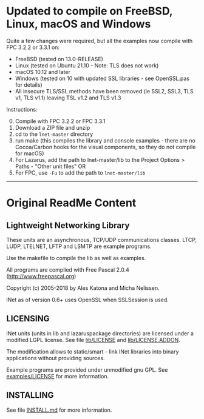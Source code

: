 # Updated to compile on FreeBSD, Linux, macOS and Windows

Quite a few changes were required, but all the examples now compile with FPC 3.2.2 or 3.3.1 on:

* FreeBSD (tested on 13.0-RELEASE)
* Linux (tested on Ubuntu 21.10 - Note: TLS does not work)
* macOS 10.12 and later
* Windows (tested on 10 with updated SSL libraries - see OpenSSL.pas for details)
* All insecure TLS/SSL methods have been removed (ie SSL2, SSL3, TLS v1, TLS v1.1) leaving TSL v1.2 and TLS v1.3

Instructions:

0) Compile with FPC 3.2.2 or FPC 3.3.1
1) Download a ZIP file and unzip
2) cd to the `lnet-master` directory
3) run make (this compiles the library and console examples - there are no Cocoa/Carbon hooks for the visual components, so they do not compile for macOS)
4) For Lazarus, add the path to lnet-master/lib to the Project Options > Paths - "Other unit files" OR
5) For FPC, use `-Fu` to add the path to `lnet-master/lib`

---

# Original ReadMe Content

## Lightweight Networking Library

These units are an asynchronous, TCP/UDP communications classes.
LTCP, LUDP, LTELNET, LFTP and LSMTP are example programs.

Use the makefile to compile the lib as well as examples.

All programs are compiled with Free Pascal 2.0.4 (http://www.freepascal.org)

Copyright (c) 2005-2018 by Ales Katona and Micha Nelissen.

lNet as of version 0.6+ uses OpenSSL when SSLSession is used.

## LICENSING

lNet units (units in lib and lazaruspackage directories) are licensed under a modified LGPL license. See file [lib/LICENSE](lib/LICENSE) and [lib/LICENSE.ADDON](lib/LICENSE.ADDON).

The modification allows to static/smart - link lNet libraries into binary applications without providing sources.

Example programs are provided under unmodified gnu GPL. See [examples/LICENSE](examples/LICENSE) for more information.

## INSTALLING

See file [INSTALL.md](INSTALL.md) for more information.

